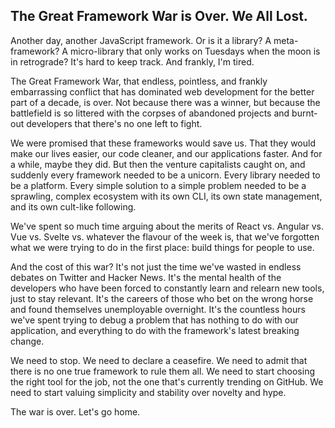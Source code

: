 ## The Great Framework War is Over. We All Lost.

Another day, another JavaScript framework. Or is it a library? A meta-framework? A micro-library that only works on Tuesdays when the moon is in retrograde? It's hard to keep track. And frankly, I'm tired.

The Great Framework War, that endless, pointless, and frankly embarrassing conflict that has dominated web development for the better part of a decade, is over. Not because there was a winner, but because the battlefield is so littered with the corpses of abandoned projects and burnt-out developers that there's no one left to fight.

We were promised that these frameworks would save us. That they would make our lives easier, our code cleaner, and our applications faster. And for a while, maybe they did. But then the venture capitalists caught on, and suddenly every framework needed to be a unicorn. Every library needed to be a platform. Every simple solution to a simple problem needed to be a sprawling, complex ecosystem with its own CLI, its own state management, and its own cult-like following.

We've spent so much time arguing about the merits of React vs. Angular vs. Vue vs. Svelte vs. whatever the flavour of the week is, that we've forgotten what we were trying to do in the first place: build things for people to use.

And the cost of this war? It's not just the time we've wasted in endless debates on Twitter and Hacker News. It's the mental health of the developers who have been forced to constantly learn and relearn new tools, just to stay relevant. It's the careers of those who bet on the wrong horse and found themselves unemployable overnight. It's the countless hours we've spent trying to debug a problem that has nothing to do with our application, and everything to do with the framework's latest breaking change.

We need to stop. We need to declare a ceasefire. We need to admit that there is no one true framework to rule them all. We need to start choosing the right tool for the job, not the one that's currently trending on GitHub. We need to start valuing simplicity and stability over novelty and hype.

The war is over. Let's go home.
